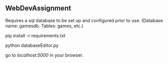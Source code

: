 ## WebDevAssignment

Requires a sql database to be set up and configured prior to use. (Database name: gamesdb. Tables: games, etc.)


pip install -r requirements.txt

python databaseEditor.py

go to *localhost:5000* in your browser.
